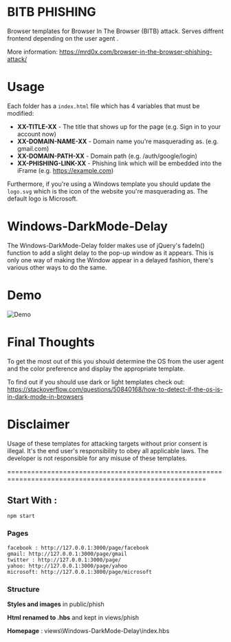 # BITB PHISHING
Browser templates for Browser In The Browser (BITB) attack. Serves diffrent frontend depending on the user agent . 

More information: https://mrd0x.com/browser-in-the-browser-phishing-attack/ 

# Usage

Each folder has a `index.html` file which has 4 variables that must be modified:

* **XX-TITLE-XX** - The title that shows up for the page (e.g. Sign in to your account now)
* **XX-DOMAIN-NAME-XX** - Domain name you're masquerading as. (e.g. gmail.com)
* **XX-DOMAIN-PATH-XX** - Domain path (e.g. /auth/google/login)
* **XX-PHISHING-LINK-XX** - Phishing link which will be embedded into the iFrame (e.g. https://example.com)

Furthermore, if you're using a Windows template you should update the `logo.svg` which is the icon of the website you're masquerading as. The default logo is Microsoft.


# Windows-DarkMode-Delay

The Windows-DarkMode-Delay folder makes use of jQuery's fadeIn() function to add a slight delay to the pop-up window as it appears. This is only one way of making the Window appear in a delayed fashion, there's various other ways to do the same.

# Demo

![Demo](https://github.com/mrd0x/BITB/blob/main/demo.gif)

# Final Thoughts

To get the most out of this you should determine the OS from the user agent and the color preference and display the appropriate template.

To find out if you should use dark or light templates check out: https://stackoverflow.com/questions/50840168/how-to-detect-if-the-os-is-in-dark-mode-in-browsers

# Disclaimer

Usage of these templates for attacking targets without prior consent is illegal. It's the end user's responsibility to obey all applicable laws. The developer is not responsible for any misuse of these templates.










========================================================================================================

## Start With :
    npm start


### Pages 
    facebook : http://127.0.0.1:3000/page/facebook
    gmail: http://127.0.0.1:3000/page/gmail
    twitter : http://127.0.0.1:3000/page/
    yahoo: http://127.0.0.1:3000/page/yahoo
    microsoft: http://127.0.0.1:3000/page/microsoft


### Structure 

**Styles and images** in public/phish

**Html  renamed to .hbs** and kept in views/phish


**Homepage** : views\Windows-DarkMode-Delay\index.hbs